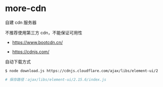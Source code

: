 # more-cdn

自建 cdn 服务器

不推荐使用第三方 cdn，不能保证可用性

- https://www.bootcdn.cn/

- https://cdnjs.com/

自动下载方式

```bash
$ node download.js https://cdnjs.cloudflare.com/ajax/libs/element-ui/2.15.6/index.js

# 保存路径：ajax/libs/element-ui/2.15.6/index.js
```
